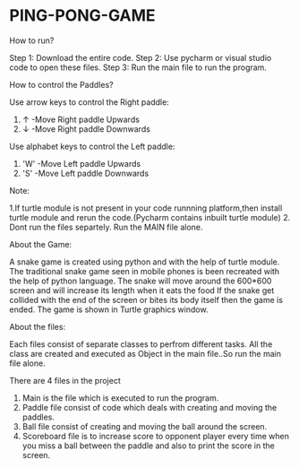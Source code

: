 # PING-PONG-GAME
How to run?

Step 1: Download the entire code.
Step 2: Use pycharm or visual studio code to open these files.
Step 3: Run the main file to run the program.

How to control the Paddles?

Use arrow keys to control the Right paddle:

 1. ↑ -Move Right paddle Upwards
 2. ↓ -Move Right paddle Downwards
 
Use alphabet keys to control the Left paddle:

 1. 'W' -Move Left paddle Upwards
 2. 'S' -Move Left paddle Downwards
  
Note:

1.If turtle module is not present in your code runnning platform,then install turtle module and rerun the code.(Pycharm contains inbuilt turtle module)
2. Dont run the files separtely. Run the MAIN file alone.

About the Game:

A snake game is created using python and with the help of turtle module. 
The traditional snake game seen in mobile phones is been recreated with the help of python language. 
The snake will move around the 600*600 screen and will increase its length when it eats the food 
If the snake get collided with the end of the screen or bites its body itself then the game is ended.
The game is shown in Turtle graphics window.

About the files:

Each files consist of separate classes to perfrom different tasks. 
All the class are created and executed as Object in the main file..So run the main file alone.

There are 4  files in the project

1. Main is the file which is executed to run the program.
2. Paddle file consist of code which deals with creating and moving the paddles.
3. Ball file consist of creating and moving the ball around the screen.
4. Scoreboard file is to increase score to opponent player every time when you miss a ball between the paddle and also to print the score in the screen.


